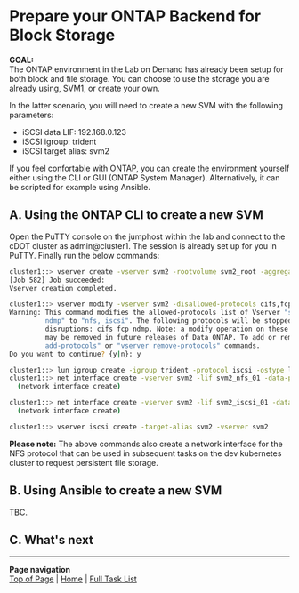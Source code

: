 # Prepare your ONTAP Backend for Block Storage

**GOAL:**  
The ONTAP environment in the Lab on Demand has already been setup for both block and file storage.
You can choose to use the storage you are already using, SVM1, or create your own.

In the latter scenario, you will need to create a new SVM with the following parameters:  

- iSCSI data LIF: 192.168.0.123
- iSCSI igroup: trident
- iSCSI target alias: svm2

If you feel confortable with ONTAP, you can create the environment yourself either using the CLI or GUI (ONTAP System Manager).
Alternatively, it can be scripted for example using Ansible.

## A. Using the ONTAP CLI to create a new SVM

Open the PuTTY console on the jumphost within the lab and connect to the cDOT cluster as admin@cluster1. The session is already set up for you in PuTTY. Finally run the below commands:  

```bash
cluster1::> vserver create -vserver svm2 -rootvolume svm2_root -aggregate aggr2  -data-services data-iscsi,data-nfs
[Job 582] Job succeeded:
Vserver creation completed.

cluster1::> vserver modify -vserver svm2 -disallowed-protocols cifs,fcp,ndmp -aggr-list aggr1,aggr2  
Warning: This command modifies the allowed-protocols list of Vserver "svm2" from "nfs cifs fcp iscsi
         ndmp" to "nfs, iscsi". The following protocols will be stopped, potentially causing data
         disruptions: cifs fcp ndmp. Note: a modify operation on these parameters is deprecated and
         may be removed in future releases of Data ONTAP. To add or remove protocols use the "vserver
         add-protocols" or "vserver remove-protocols" commands.
Do you want to continue? {y|n}: y

cluster1::> lun igroup create -igroup trident -protocol iscsi -ostype linux -vserver svm2  
cluster1::> net interface create -vserver svm2 -lif svm2_nfs_01 -data-protocol nfs -home-node cluster1-01 -home-port e0d -subnet-name Demo -firewall-policy data
  (network interface create)

cluster1::> net interface create -vserver svm2 -lif svm2_iscsi_01 -data-protocol iscsi -home-node cluster1-01 -home-port e0d -address 192.168.0.123 -netmask 255.255.255.0 -firewall-policy data
  (network interface create)

cluster1::> vserver iscsi create -target-alias svm2 -vserver svm2  
```

**Please note:** The above commands also create a network interface for the NFS protocol that can be used in subsequent tasks on the dev kubernetes cluster to request persistent file storage.  

## B. Using Ansible to create a new SVM

TBC.

## C. What's next

---
**Page navigation**  
[Top of Page](#top) | [Home](/README.md) | [Full Task List](/README.md#prod-k8s-cluster-tasks)
